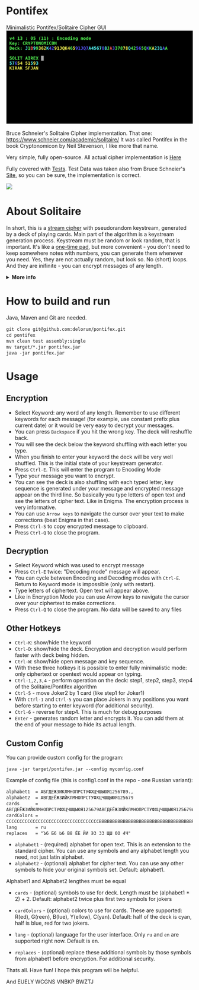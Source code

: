 # Pontifex
Minimalistic Pontifex/Solitaire Cipher GUI
![](https://raw.githubusercontent.com/delorum/pontifex/master/pontifex_v4.png)

Bruce Schneier's Solitaire Cipher implementation. That one: https://www.schneier.com/academic/solitaire/ It was called Pontifex in the book Cryptonomicon by Neil Stevenson, I like more that name.

Very simple, fully open-source. All actual cipher implementation is [Here](https://github.com/delorum/pontifex/blob/master/src/main/scala/pontifex/Pontifex.scala)

Fully covered with [Tests](https://github.com/delorum/pontifex/blob/master/src/test/scala/pontifex/PontifexTest.scala). Test Data was taken also from Bruce Schneier's [Site](https://www.schneier.com/wp-content/uploads/2015/12/sol-test.txt), so you can be sure, the implementation is correct.

![](https://github.com/delorum/pontifex/actions/workflows/maven_test.yml/badge.svg?branch=master)

# About Solitaire

In short, this is a [stream cipher](https://en.wikipedia.org/wiki/Stream_cipher) with pseudorandom keystream, generated by a deck of playing cards. Main part of the algorithm is a keystream generation process.  Keystream must be random or look random, that is important. It's like a [one-time pad](https://en.wikipedia.org/wiki/One-time_pad), but more convenient - you don't need to keep somewhere notes with numbers, you can generate them whenever you need. Yes, they are not actually random, but look so. No (short) loops. And they are inifinite - you can encrypt messages of any length.

<details>
<summary><b>More info</b></summary>

Encryption is simple: just add numbers for your letters (A - 1, B - 2, etc) to numbers from keystream. Subtract 26 if the number is bigger and convert back to letter. Decryption is the same process backwards. If the keystream is random your encrypted text would also look like random bunch of symbols. Like you use [Vigenère cipher](https://en.wikipedia.org/wiki/Vigen%C3%A8re_cipher) with randomly chosen alphabet for each letter without repetitions (e.g. you have inifinite key).

Generation is done by deck of cards. It was meant to operate without calculation machines - only cards, pen and paper. But this process is not easy and not fast. One mistake and all encryption is screwed. This program takes this part from you and perform all operations by itself. Yet it draws the deck (minimalistically) during the process and actually shuffles it! (for your entertainment and feel of control. Can be disabled)

So why to use it instead of industry-proven ciphers like AES and others? Well, for fun, of course, in first place. For some not very improtant private things like your paper diary. Great benefit is that you deal with letters, not numbers. The length of cipertext is the same as opentext and is encoded to the same letters. That is convenient when you need to write it on paper. Encryption is done letter-by-letter - also convenient. You don't need to write somewhere an open text and then pass it to encryption program/ You can encrypt it in place without any trace.

The cipher is very easy to understand. All operations are simple - just shuffling. Yet it is secure. You can find some info about cryptoanalysis on Schneier's site. Last paper is from [2019](https://www.schneier.com/blog/archives/2019/10/more_cryptanaly.html). The cipher itself was writen in 1999 - 23 years ago (in 2022) and still there are no evidence of any vulnerabilities (of course maybe they didn't search thoroughly or don't tell).

Just remember not to use the same keystream twice. One can subtract one such cipher text from another - that is the same as subtraction of one open text from another which is a straight way to breaking both messages! Simple solution is to add a current date to your constant keyword.

</details>

# How to build and run
Java, Maven and Git are needed.
```
git clone git@github.com:delorum/pontifex.git
cd pontifex
mvn clean test assembly:single
mv target/*.jar pontifex.jar
java -jar pontifex.jar
```

# Usage

## Encryption

- Select Keyword: any word of any length. Remember to use different keywords for each message! (for example, use constant prefix plus current date) or it would be very easy to decrypt your messages.
- You can press `Backspace` if you hit the wrong key. The deck will reshuffle back.
- You will see the deck below the keyword shuffling with each letter you type.
- When you finish to enter your keyword the deck will be very well shuffled. This is the initial state of your keystream generator.
- Press `Ctrl-E`. This will enter the program to Encoding Mode
- Type your message you want to encrypt.
- You can see the deck is also shuffling with each typed letter, key sequence is generated under your message and encrypted message appear on the third line. So basically you type letters of open text and see the letters of cipher text. Like in Enigma. The encryption process is very informative.
- You can use `Arrow keys` to navigate the cursor over your text to make corrections (beat Enigma in that case).
- Press `Ctrl-S` to copy encrypted message to clipboard.
- Press `Ctrl-Q` to close the program.

## Decryption

- Select Keyword which was used to encrypt message
- Press `Ctrl-E` twice: "Decoding mode" message will appear.
- You can cycle between Encoding and Decoding modes with `Ctrl-E`. Return to Keyword mode is impossible (only with restart).
- Type letters of ciphertext. Open text will appear above.
- Like in Encryption Mode you can use Arrow keys to navigate the cursor over your ciphertext to make corrections.
- Press `Ctrl-Q` to close the program. No data will be saved to any files

## Other Hotkeys

- `Ctrl-K`: show/hide the keyword
- `Ctrl-D`: show/hide the deck. Encryption and decryption would perform faster with deck being hidden.
- `Ctrl-W`: show/hide open message and key sequence.
- With these three hotkeys it is possible to enter fully minimalistic mode: only ciphertext or opentext would appear on typing.
- `Ctrl-1,2,3,4` - perform operation on the deck: step1, step2, step3, step4 of the Solitaire/Pontifex algorithm
- `Ctrl-5` - move Joker2 by 1 card (like step1 for Joker1)
- With `Ctrl-1` and `Ctrl-5` you can place Jokers in any positions you want before starting to enter keyword (for additional security).
- `Ctrl-6` - reverse for step4. This is much for debug purposes
- `Enter` - generates random letter and encrypts it. You can add them at the end of your message to hide its actual length.

## Custom Config

You can provide custom config for the program:
```
java -jar target/pontifex.jar --config myconfig.conf
```

Example of config file (this is config1.conf in the repo - one Russian variant):
```
alphabet1  = АБГДЕЖЗИКЛМНОПРСТУФХЦЧШЫЮЯ1256789.,
alphabet2  = АВГДЕЁЖЗИЙКЛМНОПРСТУФХЦЧШЩЫЮЯ125679
cards      = АВГДЕЁЖЗИЙКЛМНОПРСТУФХЦЧШЩЫЮЯ125679АВГДЕЁЖЗИЙКЛМНОПРСТУФХЦЧШЩЫЮЯ125679АВ
cardColors = CCCCCCCCCCCCCCCCCCCCCCCCCCCCCCCCCCCBBBBBBBBBBBBBBBBBBBBBBBBBBBBBBBBBBBRR
lang       = ru
replaces   = "Ъ6 Б6 Ь6 В8 ЁЕ ЙИ ЭЗ 3З ЩШ 0О 4Ч"
```

- `alphabet1` - (required) alphabet for open text. This is an extension to the standard cipher. You can use any symbols and any alphabet length you need, not just latin alphabet.
- `alphabet2` - (optional) alphabet for cipher text. You can use any other symbols to hide your original symbols set. Default: alphabet1.

Alphabet1 and Alphabet2 lengthes must be equal

- `cards` - (optional) symbols to use for deck. Length must be (alphabet1 * 2) + 2. Default: alphabet2 twice plus first two symbols for jokers
- `cardColors` - (optional) colors to use for cards. These are supported: R(ed), G(reen), B(lue), Y(ellow), C(yan). Default: half of the deck is cyan, half is blue, red for two jokers.

- `lang` - (optional) language for the user interface. Only `ru` and `en` are supported right now. Default is en.

- `replaces` - (optional) replace these additional symbols by those symbols from alphabet1 before encryption. For additional security.

Thats all. Have fun! I hope this program will be helpful.

And EUELY WCGNS VNBKP BWZTJ
